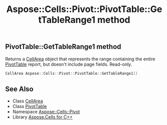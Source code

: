 ﻿---
title: Aspose::Cells::Pivot::PivotTable::GetTableRange1 method
linktitle: GetTableRange1
second_title: Aspose.Cells for C++ API Reference
description: 'Aspose::Cells::Pivot::PivotTable::GetTableRange1 method. Returns a CellArea object that represents the range containing the entire PivotTable report, but doesn''t include page fields. Read-only in C++.'
type: docs
weight: 3300
url: /cpp/aspose.cells.pivot/pivottable/gettablerange1/
---
## PivotTable::GetTableRange1 method


Returns a [CellArea](../../../aspose.cells/cellarea/) object that represents the range containing the entire [PivotTable](../) report, but doesn't include page fields. Read-only.

```cpp
CellArea Aspose::Cells::Pivot::PivotTable::GetTableRange1()
```

## See Also

* Class [CellArea](../../../aspose.cells/cellarea/)
* Class [PivotTable](../)
* Namespace [Aspose::Cells::Pivot](../../)
* Library [Aspose.Cells for C++](../../../)
